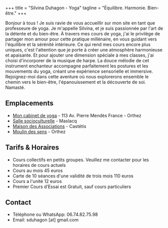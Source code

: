 +++
title = "Silvina Duhagon - Yoga"
tagline = "Équilibre. Harmonie. Bien-être."
+++

Bonjour à tous ! Je suis ravie de vous accueillir sur mon site en tant que professeure de yoga. Je m'appelle Silvina, et je suis passionnée par l'art de la détente et du bien-être. À travers mes cours de yoga, j'ai le privilège de partager mon amour pour cette pratique millénaire, en vous guidant vers l'équilibre et la sérénité intérieure. Ce qui rend mes cours encore plus uniques, c'est l'attention que je porte à créer une atmosphère harmonieuse et apaisante. Et pour ajouter une dimension spéciale à mes classes, j'ai choisi d'incorporer de la musique de harpe. La douce mélodie de cet instrument enchanteur accompagne parfaitement les postures et les mouvements du yoga, créant une expérience sensorielle et immersive. Rejoignez-moi dans cette aventure où nous explorerons ensemble le chemin vers le bien-être, l'épanouissement et la découverte de soi. Namasté.

## Emplacements

- [Mon cabinet de yoga](https://goo.gl/maps/SLUeicc1CWxrkZtz5 "Silvina Duhagon - cabinet de yoga") - 113 Av. Pierre Mendès France - Orthez
- [Salle socioculturelle](https://goo.gl/maps/oPSvzJ3FoKgYPRY5A "Salle socioculturelle - Maslacq") - Maslacq
- [Maison des Associations](https://goo.gl/maps/2zL6vWSveqehBSeH8 "Maison des Associations - Castétis") - Castétis 
- [Moulin des sens](https://goo.gl/maps/dwzNWw9QoVHfFALE9 "Moulin des sens - Orthez") - Orthez

## Tarifs & Horaires

- Cours collectifs en petits groupes. Veuillez me contacter pour les horaires de cours actuels
- Cours au mois 45 euros
- Carte de 10 séances d'une validité de trois mois 110 euros
- Cours a l'unité 12 euros
- Premier Cours d’Essai est Gratuit, sauf cours particuliers

## Contact

- Téléphone ou WhatsApp: 06.74.82.75.98
- Email: sduhagon [at] gmail.com
